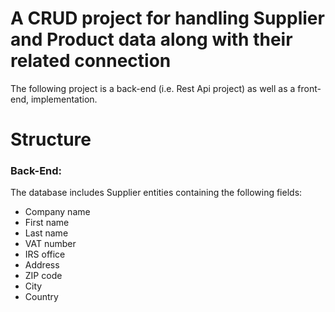 # A CRUD project for handling Supplier and Product data along with their related connection

The following project is a back-end (i.e. Rest Api project) as well as a front-end, implementation.

# Structure

### Back-End:

The database includes Supplier entities containing the following fields:
* Company name
* First name
* Last name
* VAT number
* IRS office
* Address
* ZIP code
* City
* Country

